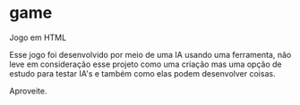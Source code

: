 # game
Jogo em HTML

Esse jogo foi desenvolvido por meio de uma IA usando uma ferramenta, não leve em consideração esse projeto como uma criação mas uma opção de estudo para testar IA's e também como elas podem desenvolver coisas.

Aproveite.
